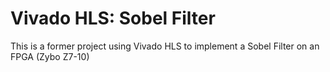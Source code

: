 # Vivado HLS: Sobel Filter
This is a former project using Vivado HLS to implement a Sobel Filter on an FPGA (Zybo Z7-10) 
